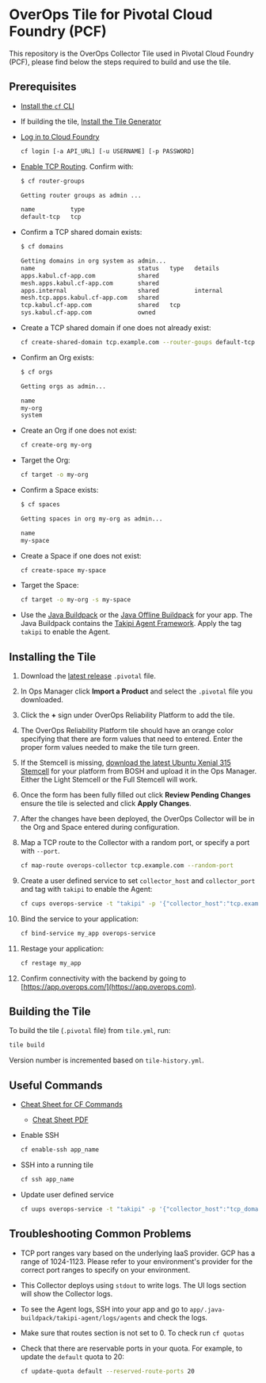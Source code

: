 # OverOps Tile for Pivotal Cloud Foundry (PCF)

This repository is the OverOps Collector Tile used in Pivotal Cloud Foundry (PCF), please find below the steps required to build and use the tile.

## Prerequisites

* [Install the `cf` CLI](https://docs.cloudfoundry.org/cf-cli/install-go-cli.html)

* If building the tile, [Install the Tile Generator](https://docs.pivotal.io/tiledev/2-6/tile-generator.html#how-to)

* [Log in to Cloud Foundry](https://docs.cloudfoundry.org/cf-cli/getting-started.html)

  ```sh
  cf login [-a API_URL] [-u USERNAME] [-p PASSWORD]
  ```

* [Enable TCP Routing](https://docs.cloudfoundry.org/adminguide/enabling-tcp-routing.html). Confirm with:

  ```sh
  $ cf router-groups

  Getting router groups as admin ...

  name          type
  default-tcp   tcp
  ```

* Confirm a TCP shared domain exists:

  ```sh
  $ cf domains

  Getting domains in org system as admin...
  name                             status   type   details
  apps.kabul.cf-app.com            shared
  mesh.apps.kabul.cf-app.com       shared
  apps.internal                    shared          internal
  mesh.tcp.apps.kabul.cf-app.com   shared
  tcp.kabul.cf-app.com             shared   tcp
  sys.kabul.cf-app.com             owned
  ```

* Create a TCP shared domain if one does not already exist:

  ```sh
  cf create-shared-domain tcp.example.com --router-goups default-tcp
  ```

* Confirm an Org exists:

  ```sh
  $ cf orgs

  Getting orgs as admin...

  name
  my-org
  system
  ```

* Create an Org if one does not exist:

  ```sh
  cf create-org my-org
  ```

* Target the Org:

  ```sh
  cf target -o my-org
  ```

* Confirm a Space exists:

  ```sh
  $ cf spaces

  Getting spaces in org my-org as admin...

  name
  my-space
  ```

* Create a Space if one does not exist:

  ```sh
  cf create-space my-space
  ```

* Target the Space:

  ```sh
  cf target -o my-org -s my-space
  ```

* Use the [Java Buildpack](https://github.com/cloudfoundry/java-buildpack) or the [Java Offline Buildpack](https://docs.pivotal.io/pivotalcf/2-6/buildpacks/java/index.html) for your app. The Java Buildpack contains the [Takipi Agent Framework](https://github.com/cloudfoundry/java-buildpack/blob/master/docs/framework-takipi_agent.md). Apply the tag `takipi` to enable the Agent.

## Installing the Tile

1. Download the [latest release](https://github.com/takipi-field/overops-tile/releases) `.pivotal` file.

1. In Ops Manager click **Import a Product** and select the `.pivotal` file you downloaded.

1. Click the **+** sign under OverOps Reliability Platform to add the tile.

1. The OverOps Reliability Platform tile should have an orange color specifying that there are form values that need to entered. Enter the proper form values needed to make the tile turn green.

1. If the Stemcell is missing, [download the latest Ubuntu Xenial 315 Stemcell](https://bosh.cloudfoundry.org/stemcells/) for your platform from BOSH and upload it in the Ops Manager. Either the Light Stemcell or the Full Stemcell will work.

1. Once the form has been fully filled out click **Review Pending Changes** ensure the tile is selected and click **Apply Changes**.

1. After the changes have been deployed, the OverOps Collector will be in the Org and Space entered during configuration.

2. Map a TCP route to the Collector with a random port, or specify a port with `--port`.

     ```sh
     cf map-route overops-collector tcp.example.com --random-port
     ```

3. Create a user defined service to set `collector_host` and `collector_port` and tag with `takipi` to enable the Agent:

     ```sh
     cf cups overops-service -t "takipi" -p '{"collector_host":"tcp.example.com", "collector_port":"1234"}'`
     ```

4. Bind the service to your application:

     ```sh
     cf bind-service my_app overops-service
     ```

5. Restage your application:

     ```sh
     cf restage my_app
     ```

6. Confirm connectivity with the backend by going to [https://app.overops.com/](https://app.overops.com).

## Building the Tile

To build the tile (`.pivotal` file) from `tile.yml`, run:

```sh
tile build
```

Version number is incremented based on `tile-history.yml`.

## Useful Commands

* [Cheat Sheet for CF Commands](https://blog.anynines.com/cloud-foundry-command-line-cheat-sheet/)

  * [Cheat Sheet PDF](readme/a9s-CF-Cheat-Sheet.pdf)

* Enable SSH

  ```sh
  cf enable-ssh app_name
  ```

* SSH into a running tile

  ```sh
  cf ssh app_name
  ```

* Update user defined service

    ```sh
    cf uups overops-service -t "takipi" -p '{"collector_host":"tcp_domain", "collector_port":"port_to_app"}'
    ```

## Troubleshooting Common Problems

* TCP port ranges vary based on the underlying IaaS provider. GCP has a range of 1024-1123. Please refer to your environment's provider for the correct port ranges to specify on your environment.

* This Collector deploys using `stdout` to write logs. The UI logs section will show the Collector logs.

* To see the Agent logs, SSH into your app and go to `app/.java-buildpack/takipi-agent/logs/agents` and check the logs.

* Make sure that routes section is not set to 0. To check run `cf quotas`

* Check that there are reservable ports in your quota. For example, to update the `default` quota to 20:

    ```sh
    cf update-quota default --reserved-route-ports 20
    ```
